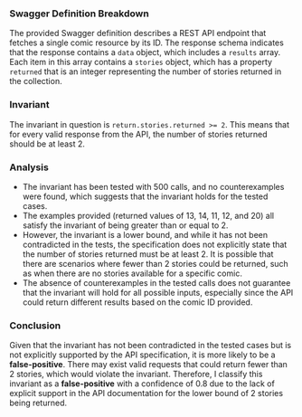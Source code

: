 ### Swagger Definition Breakdown
The provided Swagger definition describes a REST API endpoint that fetches a single comic resource by its ID. The response schema indicates that the response contains a `data` object, which includes a `results` array. Each item in this array contains a `stories` object, which has a property `returned` that is an integer representing the number of stories returned in the collection.

### Invariant
The invariant in question is `return.stories.returned >= 2`. This means that for every valid response from the API, the number of stories returned should be at least 2.

### Analysis
- The invariant has been tested with 500 calls, and no counterexamples were found, which suggests that the invariant holds for the tested cases.
- The examples provided (returned values of 13, 14, 11, 12, and 20) all satisfy the invariant of being greater than or equal to 2.
- However, the invariant is a lower bound, and while it has not been contradicted in the tests, the specification does not explicitly state that the number of stories returned must be at least 2. It is possible that there are scenarios where fewer than 2 stories could be returned, such as when there are no stories available for a specific comic.
- The absence of counterexamples in the tested calls does not guarantee that the invariant will hold for all possible inputs, especially since the API could return different results based on the comic ID provided.

### Conclusion
Given that the invariant has not been contradicted in the tested cases but is not explicitly supported by the API specification, it is more likely to be a **false-positive**. There may exist valid requests that could return fewer than 2 stories, which would violate the invariant. Therefore, I classify this invariant as a **false-positive** with a confidence of 0.8 due to the lack of explicit support in the API documentation for the lower bound of 2 stories being returned.
